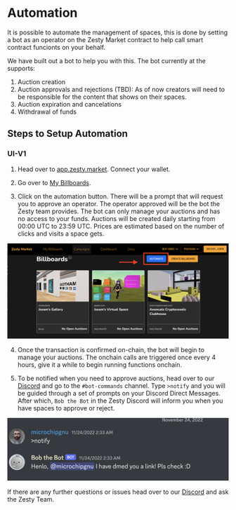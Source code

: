 # Automation
It is possible to automate the management of spaces, this is done by setting a bot as an operator on the Zesty Market contract to help call smart contract funcionts on your behalf.

We have built out a bot to help you with this. The bot currently at the supports:

1. Auction creation
2. Auction approvals and rejections (TBD): As of now creators will need to be responsible for the content that shows on their spaces.
3. Auction expiration and cancelations
4. Withdrawal of funds

## Steps to Setup Automation

### UI-V1
1. Head over to [app.zesty.market](https://app.zesty.market). Connect your wallet.

2. Go over to [My Billboards](https://app.zesty.market/spaces).

3. Click on the automation button. There will be a prompt that will request you to approve an operator. The operator approved will be the bot the Zesty team provides. The bot can only manage your auctions and has no access to your funds. Auctions will be created daily starting from 00:00 UTC to 23:59 UTC. Prices are estimated based on the number of clicks and visits a space gets.

![Automation Guide](../../.gitbook/assets/Automation.png)

4. Once the transaction is confirmed on-chain, the bot will begin to manage your auctions. The onchain calls are triggered once every 4 hours, give it a while to begin running functions onchain.

5. To be notified when you need to approve auctions, head over to our [Discord](https://discord.gg/AgmSxXNdnQ) and go to the `#bot-commands` channel. Type `>notify` and you will be guided through a set of prompts on your Discord Direct Messages. After which, `Bob the Bot` in the Zesty Discord will inform you when you have spaces to approve or reject.

![Get Notified](../../.gitbook/assets/Automation_notify.png)

If there are any further questions or issues head over to our [Discord](https://discord.gg/AgmSxXNdnQ) and ask the Zesty Team.